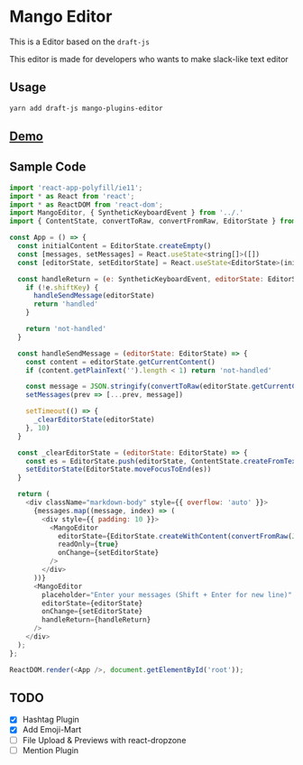 # Mango Editor

This is a Editor based on the `draft-js`

This editor is made for developers who wants to make slack-like text editor


## Usage

```bash
yarn add draft-js mango-plugins-editor
```
<h2>
  <a href="https://mango-editor-playground.vercel.app/" target="_blank">Demo</a>
</h2>

## Sample Code

```javascript
import 'react-app-polyfill/ie11';
import * as React from 'react';
import * as ReactDOM from 'react-dom';
import MangoEditor, { SyntheticKeyboardEvent } from '../.'
import { ContentState, convertToRaw, convertFromRaw, EditorState } from 'draft-js';

const App = () => {
  const initialContent = EditorState.createEmpty()
  const [messages, setMessages] = React.useState<string[]>([])
  const [editorState, setEditorState] = React.useState<EditorState>(initialContent)

  const handleReturn = (e: SyntheticKeyboardEvent, editorState: EditorState) => {
    if (!e.shiftKey) {
      handleSendMessage(editorState)
      return 'handled'
    }

    return 'not-handled'
  }

  const handleSendMessage = (editorState: EditorState) => {
    const content = editorState.getCurrentContent()
    if (content.getPlainText('').length < 1) return 'not-handled'

    const message = JSON.stringify(convertToRaw(editorState.getCurrentContent()))
    setMessages(prev => [...prev, message])

    setTimeout(() => {
      _clearEditorState(editorState)
    }, 10)
  }

  const _clearEditorState = (editorState: EditorState) => {
    const es = EditorState.push(editorState, ContentState.createFromText(''), 'remove-range')
    setEditorState(EditorState.moveFocusToEnd(es))
  }

  return (
    <div className="markdown-body" style={{ overflow: 'auto' }}>
      {messages.map((message, index) => (
        <div style={{ padding: 10 }}>
          <MangoEditor
            editorState={EditorState.createWithContent(convertFromRaw(JSON.parse(message)))}
            readOnly={true}
            onChange={setEditorState}
          />
        </div>
      ))}
      <MangoEditor
        placeholder="Enter your messages (Shift + Enter for new line)"
        editorState={editorState}
        onChange={setEditorState}
        handleReturn={handleReturn}
      />
    </div>
  );
};

ReactDOM.render(<App />, document.getElementById('root'));
```

## TODO

- [x] Hashtag Plugin
- [x] Add Emoji-Mart
- [ ] File Upload & Previews with react-dropzone
- [ ] Mention Plugin

